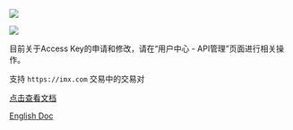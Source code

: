 ![](https://imxpro.oss-cn-beijing.aliyuncs.com/2018-08-09/5b6bba25311a6jQ1fQ.png)

![](https://img.shields.io/badge/license-MIT-000000.svg)

目前关于Access Key的申请和修改，请在“用户中心 - API管理”页面进行相关操作。

支持 `https://imx.com` 交易中的交易对

[点击查看文档](https://github.com/imxapi/API_DOCS/wiki)

[English Doc](https://github.com/imxapi/API_DOC_EN/wiki)
